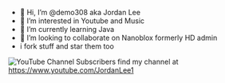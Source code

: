 - 👋 Hi, I’m @demo308 aka Jordan Lee
- 👀 I’m interested in Youtube and Music
- 🌱 I’m currently learning Java
- 💞️ I’m looking to collaborate on Nanoblox formerly HD admin
- i fork stuff and star them too


![YouTube Channel Subscribers](https://img.shields.io/youtube/channel/subscribers/UCuTNtf0cWoewpFdaefG8SPQ?style=for-the-badge&logo=youtube)
find my channel at https://www.youtube.com/JordanLee1


<!---
demo308/demo308 is a ✨ special ✨ repository because its `README.md` (this file) appears on your GitHub profile.
You can click the Preview link to take a look at your changes.
--->
